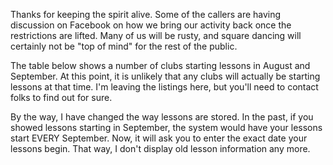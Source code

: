 Thanks for keeping the spirit alive.  Some of the callers are having discussion on Facebook on how we bring our activity back once the restrictions are lifted.  Many of us will be rusty, and square dancing will certainly not be "top of mind" for the rest of the public.

The table below shows a number of clubs starting lessons in August and September.  At this point, it is unlikely that any clubs will actually be starting lessons at that time.  I'm leaving the listings here, but you'll need to contact folks to find out for sure.

By the way, I have changed the way lessons are stored.  In the past, if you showed lessons starting in September, the system would have your lessons start EVERY September.  Now, it will ask you to enter the exact date your lessons begin.  That way, I don't display old lesson information any more.

